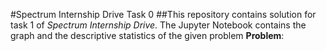 #Spectrum Internship Drive Task 0
##This repository contains solution for task 1 of *Spectrum Internship Drive*.
The Jupyter Notebook contains the graph and the descriptive statistics of the given problem
**Problem**: 
